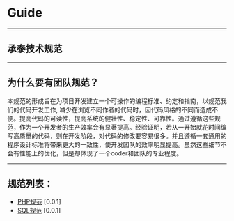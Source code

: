 # Guide

---

## 承泰技术规范

---

## 为什么要有团队规范？

本规范的形成旨在为项目开发建立一个可操作的编程标准、约定和指南，以规范我们的代码开发工作, 减少在浏览不同作者的代码时，因代码风格的不同而造成不便。提高代码的可读性，提高系统的健壮性、稳定性、可靠性。通过遵循这些规范，作为一个开发者的生产效率会有显著提高。经验证明，若从一开始就花时间编写高质量的代码，则在开发阶段，对代码的修改要容易很多。并且遵循一套通用的程序设计标准将带来更大的一致性，使开发团队的效率明显提高。虽然这些细节不会有性能上的优化，但是却体现了一个coder和团队的专业程度。

---

## 规范列表：

* [PHP规范](https://github.com/ShangHaiChengTai/Guide/blob/master/php-guide.md) [0.0.1]
* [SQL规范](https://github.com/ShangHaiChengTai/Guide/blob/master/sql-guide.md) [0.0.1]

